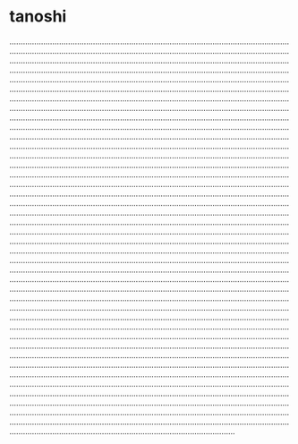 # tanoshi

................................................................................................................................................................................................................................................................................................................................................................................................................................................................................................................................................................................................................................................................................................................................................................................................................................................................................................................................................................................................................................................................................................................................................................................................................................................................................................................................................................................................................................................................................................................................................................................................................................................................................................................................................................................................................................................................................................................................................................................................................................................................................................................................................................................................................................................................................................................................................................................................................................................................................................................................................................................................................................................................................................................................................................................................................................................................................................................................................................................................................................................................................................................................................................................................................................................................................................................................................................................................................................................................................................................................................................................................................................................................................................................................................................................................................................................................................................................................................................................................................................................................................................................................................................................................................................................................................................................................................................................................................................................................................................................................................................................................................................................................................................................................................................................................................................................................................................................................................................................................................................................................................................................................................................................................................................................................................................................................................................................................